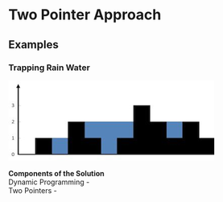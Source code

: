 # Two Pointer Approach

## Examples

### Trapping Rain Water

![Image](/algorithms/two-pointers/assets/trapping-rain-water.JPG)

**Components of the Solution** 
<br>Dynamic Programming - 
<br>Two Pointers - 